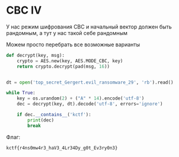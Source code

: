 # CBC IV

У нас режим шифрования CBC и начальный вектор должен быть рандомным, а тут у нас такой себе рандомным

Можем просто перебрать все возможные варианты

```Python
def decrypt(key, msg):
    crypto = AES.new(key, AES.MODE_CBC, key)
    return crypto.decrypt(pad(msg, 16))


dt = open('top_secret_Gergert.evil_ransomware_29', 'rb').read()

while True:
    key = os.urandom(2) + ("A" * 14).encode('utf-8')
    dec = decrypt(key, dt).decode('utf-8', errors='ignore')

    if dec.__contains__('kctf'):
        print(dec)
        break
```

Флаг: 
```
kctf{r4ns0mw4r3_haV3_4Lr34Dy_g0t_Ev3ry0n3}
```
